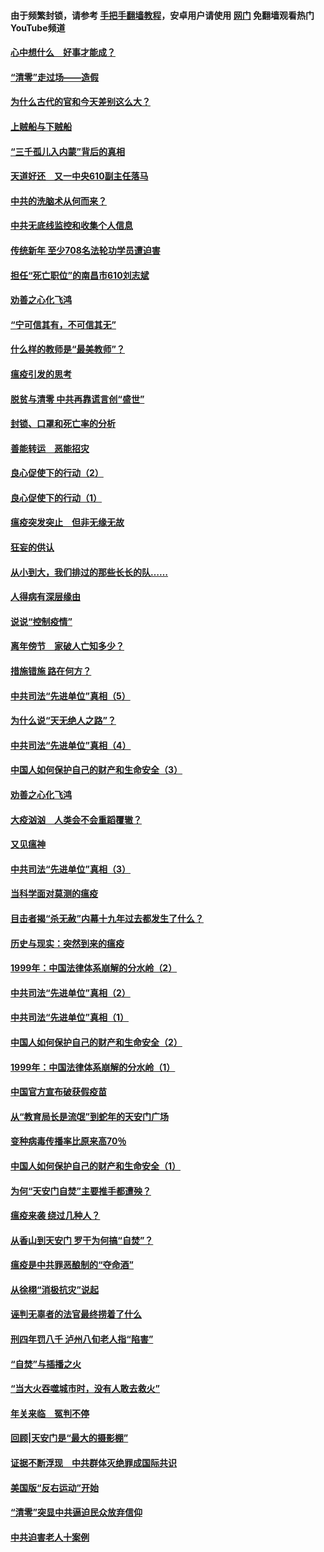 #### 由于频繁封锁，请参考 [手把手翻墙教程](https://github.com/gfw-breaker/guides/wiki/)，安卓用户请使用 [网门](https://github.com/gfw-breaker/nogfw/blob/master/dl.md?t=03211100) 免翻墙观看热门YouTube频道 

#### [心中想什么　好事才能成？](../pages/19/422318.md?t=03211100) 

#### [“清零”走过场——造假](../pages/19/422306.md?t=03211100) 

#### [为什么古代的官和今天差别这么大？](../pages/19/422228.md?t=03211100) 

#### [上贼船与下贼船](../pages/19/422276.md?t=03211100) 

#### [“三千孤儿入内蒙”背后的真相](../pages/19/422229.md?t=03211100) 

#### [天道好还　又一中央610副主任落马](../pages/19/422155.md?t=03211100) 

#### [中共的洗脑术从何而来？](../pages/19/422154.md?t=03211100) 

#### [中共无底线监控和收集个人信息](../pages/19/422039.md?t=03211100) 

#### [传统新年 至少708名法轮功学员遭迫害](../pages/19/421946.md?t=03211100) 

#### [担任“死亡职位”的南昌市610刘志斌](../pages/19/421957.md?t=03211100) 

#### [劝善之心化飞鸿](../pages/19/421164.md?t=03211100) 

#### [“宁可信其有，不可信其无”](../pages/19/421691.md?t=03211100) 

#### [什么样的教师是“最美教师”？](../pages/19/421755.md?t=03211100) 

#### [瘟疫引发的思考](../pages/19/421594.md?t=03211100) 

#### [脱贫与清零 中共再靠谎言创“盛世”](../pages/19/421590.md?t=03211100) 

#### [封锁、口罩和死亡率的分析](../pages/19/421495.md?t=03211100) 

#### [善能转运　恶能招灾](../pages/19/421334.md?t=03211100) 

#### [良心促使下的行动（2）](../pages/19/421361.md?t=03211100) 

#### [良心促使下的行动（1）](../pages/19/421302.md?t=03211100) 

#### [瘟疫突发突止　但非无缘无故](../pages/19/421281.md?t=03211100) 

#### [狂妄的供认](../pages/19/421199.md?t=03211100) 

#### [从小到大，我们排过的那些长长的队……](../pages/19/421243.md?t=03211100) 

#### [人得病有深层缘由](../pages/19/420864.md?t=03211100) 

#### [说说“控制疫情”](../pages/19/420831.md?t=03211100) 

#### [离年傍节　家破人亡知多少？](../pages/19/420563.md?t=03211100) 

#### [措施错施  路在何方？](../pages/19/420076.md?t=03211100) 

#### [中共司法“先进单位”真相（5）](../pages/19/419453.md?t=03211100) 

#### [为什么说“天无绝人之路”？](../pages/19/419618.md?t=03211100) 

#### [中共司法“先进单位”真相（4）](../pages/19/419452.md?t=03211100) 

#### [中国人如何保护自己的财产和生命安全（3）](../pages/19/419405.md?t=03211100) 

#### [劝善之心化飞鸿](../pages/19/418758.md?t=03211100) 

#### [大疫汹汹　人类会不会重蹈覆辙？](../pages/19/419691.md?t=03211100) 

#### [又见瘟神](../pages/19/419225.md?t=03211100) 

#### [中共司法“先进单位”真相（3）](../pages/19/419451.md?t=03211100) 

#### [当科学面对莫测的瘟疫](../pages/19/419625.md?t=03211100) 

#### [目击者揭“杀无赦”内幕十九年过去都发生了什么？](../pages/19/419617.md?t=03211100) 

#### [历史与现实：突然到来的瘟疫](../pages/19/419619.md?t=03211100) 

#### [1999年：中国法律体系崩解的分水岭（2）](../pages/19/419455.md?t=03211100) 

#### [中共司法“先进单位”真相（2）](../pages/19/419450.md?t=03211100) 

#### [中共司法“先进单位”真相（1）](../pages/19/419449.md?t=03211100) 

#### [中国人如何保护自己的财产和生命安全（2）](../pages/19/419404.md?t=03211100) 

#### [1999年：中国法律体系崩解的分水岭（1）](../pages/19/419454.md?t=03211100) 

#### [中国官方宣布破获假疫苗](../pages/19/419504.md?t=03211100) 

#### [从“教育局长是流氓”到蛇年的天安门广场](../pages/19/419470.md?t=03211100) 

#### [变种病毒传播率比原来高70％](../pages/19/419456.md?t=03211100) 

#### [中国人如何保护自己的财产和生命安全（1）](../pages/19/419403.md?t=03211100) 

#### [为何“天安门自焚”主要推手都遭殃？](../pages/19/419348.md?t=03211100) 

#### [瘟疫来袭 绕过几种人？](../pages/19/419349.md?t=03211100) 

#### [从香山到天安门 罗干为何搞“自焚”？](../pages/19/419270.md?t=03211100) 

#### [瘟疫是中共罪恶酿制的“夺命酒”](../pages/19/419223.md?t=03211100) 

#### [从徐栩“消极抗灾”说起](../pages/19/419224.md?t=03211100) 

#### [诬判无辜者的法官最终捞着了什么](../pages/19/419268.md?t=03211100) 

#### [刑四年罚八千 泸州八旬老人指“陷害”](../pages/19/419232.md?t=03211100) 

#### [“自焚”与插播之火](../pages/19/419226.md?t=03211100) 

#### [“当大火吞噬城市时，没有人敢去救火”](../pages/19/419077.md?t=03211100) 

#### [年关来临　冤判不停](../pages/19/419093.md?t=03211100) 

#### [回顾|天安门是“最大的摄影棚”](../pages/19/380866.md?t=03211100) 

#### [证据不断浮现　中共群体灭绝罪成国际共识](../pages/19/419031.md?t=03211100) 

#### [美国版“反右运动”开始](../pages/19/419030.md?t=03211100) 

#### [“清零”突显中共逼迫民众放弃信仰](../pages/19/418995.md?t=03211100) 

#### [中共迫害老人十案例](../pages/19/418831.md?t=03211100) 

